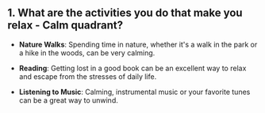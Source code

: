 ## 1. What are the activities you do that make you relax - Calm quadrant?
  - **Nature Walks**: Spending time in nature, whether it's a walk in the park or a hike in the woods, can be very calming.

  - **Reading**: Getting lost in a good book can be an excellent way to relax and escape from the stresses of daily life.
  
  - **Listening to Music**: Calming, instrumental music or your favorite tunes can be a great way to unwind.
